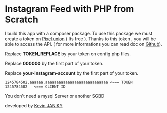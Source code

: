 <h1>Instagram Feed with PHP from Scratch</h1>

I build this app with a composer package. To use this package we must create a token on <a href="http://instagram.pixelunion.net/">Pixel
union</a> ( Its free ). Thanks to this token , you will be able to access the API. ( for more informations you can read doc on <a href="https://github.com/pgrimaud/instagram-user-feed">Github</a>).


Replace <strong>TOKEN_REPLACE</strong> by your token on config.php files.

Replace <strong>000000</strong> by the first part of your token. 

Replace <strong> your-instagram-account</strong> by the first part of your token. 


    1245784502.aaaaaa.aaaaaaaaaaaaaaaaaaaaaaaaaaaa <=== TOKEN 
    1245784502   <=== CLIENT ID

You don't need a mysql Server or another SGBD


developed by <a href="https://www.decrea.fr/home">Kevin JANIKY</a>
